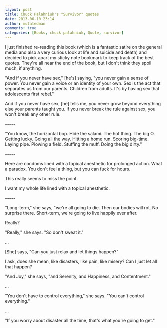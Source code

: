 ```yaml
---
layout: post
title: Chuck Palahniuk's "Survivor" quotes
date: 2013-06-10 23:14
author: mutatedman
comments: true
categories: [Books, chuck palahniuk, Quote, survivor]
---
```

I just finished re-reading this book (which is a fantastic satire on the general media and also a very curious look at life and suicide and death) and decided to pick apart my sticky note bookmark to keep track of the best quotes. They're all near the end of the book, but I don't think they spoil much, if anything.

"And if you never have sex," [he's] saying, "you never gain a sense of power. You never gain a voice or an identity of your own. Sex is the act that separates us from our parents. Children from adults. It's by having sex that adolescents first rebel."

And if you never have sex, [he] tells me, you never grow beyond everything else your parents taught you. If you never break the rule against sex, you won't break any other rule.

<strong>-----</strong>

"You know, the horizontal bop. Hide the salami. The hot thing. The big O. Getting lucky. Going all the way. Hitting a home run. Scoring big-time. Laying pipe. Plowing a field. Stuffing the muff. Doing the big dirty."

<strong>-----</strong>

Here are condoms lined with a topical anesthetic for prolonged action. What a paradox. You don't feel a thing, but you can fuck for hours.

This really seems to miss the point.

I want my whole life lined with a topical anesthetic.

<strong>-----</strong>

"Long-term," she says, "we're all going to die. Then our bodies will rot. No surprise there. Short-term, we're going to live happily ever after.

Really?

"Really," she says. "So don't sweat it."

…

[She] says, "Can you just relax and let things happen?"

I ask, does she mean, like disasters, like pain, like misery? Can I just let all that happen?

"And Joy," she says, "and Serenity, and Happiness, and Contentment."

…

"You don't have to control everything," she says. "You can't control everything."

…

"If you worry about disaster all the time, that's what you're going to get."
